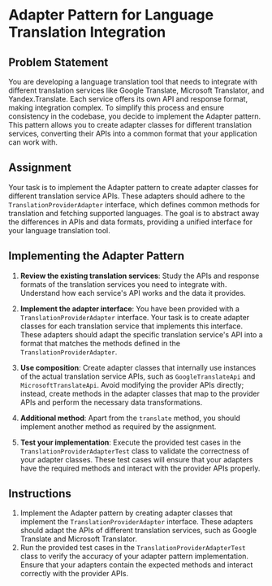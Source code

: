 # Adapter Pattern for Language Translation Integration

## Problem Statement
You are developing a language translation tool that needs to integrate with different translation services like Google Translate, Microsoft Translator, and Yandex.Translate. Each service offers its own API and response format, making integration complex. To simplify this process and ensure consistency in the codebase, you decide to implement the Adapter pattern. This pattern allows you to create adapter classes for different translation services, converting their APIs into a common format that your application can work with.

## Assignment
Your task is to implement the Adapter pattern to create adapter classes for different translation service APIs. These adapters should adhere to the `TranslationProviderAdapter` interface, which defines common methods for translation and fetching supported languages. The goal is to abstract away the differences in APIs and data formats, providing a unified interface for your language translation tool.

## Implementing the Adapter Pattern

1. **Review the existing translation services**: Study the APIs and response formats of the translation services you need to integrate with. Understand how each service's API works and the data it provides.

2. **Implement the adapter interface**: You have been provided with a `TranslationProviderAdapter` interface. Your task is to create adapter classes for each translation service that implements this interface. These adapters should adapt the specific translation service's API into a format that matches the methods defined in the `TranslationProviderAdapter`.

3. **Use composition**: Create adapter classes that internally use instances of the actual translation service APIs, such as `GoogleTranslateApi` and `MicrosoftTranslateApi`. Avoid modifying the provider APIs directly; instead, create methods in the adapter classes that map to the provider APIs and perform the necessary data transformations.

4. **Additional method**: Apart from the `translate` method, you should implement another method as required by the assignment.

5. **Test your implementation**: Execute the provided test cases in the `TranslationProviderAdapterTest` class to validate the correctness of your adapter classes. These test cases will ensure that your adapters have the required methods and interact with the provider APIs properly.

## Instructions
1. Implement the Adapter pattern by creating adapter classes that implement the `TranslationProviderAdapter` interface. These adapters should adapt the APIs of different translation services, such as Google Translate and Microsoft Translator.
2. Run the provided test cases in the `TranslationProviderAdapterTest` class to verify the accuracy of your adapter pattern implementation. Ensure that your adapters contain the expected methods and interact correctly with the provider APIs.